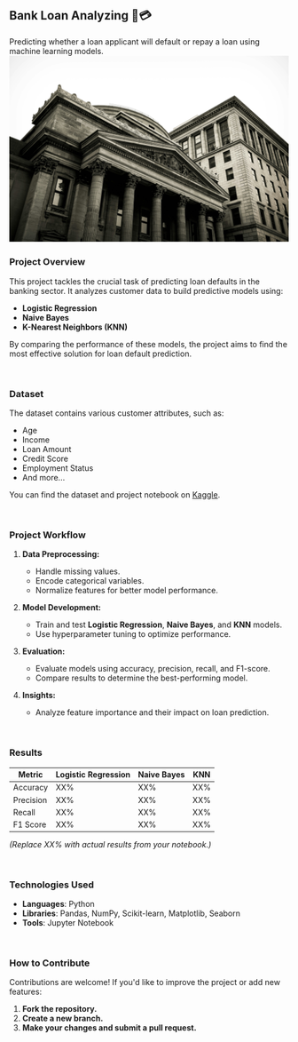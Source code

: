 ## Bank Loan Analyzing 🏦💳
Predicting whether a loan applicant will default or repay a loan using machine learning models.
[![](Image.jpg)](https://unsplash.com/photos/grey-concrete-building-2_K82gx9Uk8)

### Project Overview

This project tackles the crucial task of predicting loan defaults in the banking sector. It analyzes customer data to build predictive models using:

- **Logistic Regression**
- **Naive Bayes**
- **K-Nearest Neighbors (KNN)**

By comparing the performance of these models, the project aims to find the most effective solution for loan default prediction.

<br>

### Dataset

The dataset contains various customer attributes, such as:

- Age
- Income
- Loan Amount
- Credit Score
- Employment Status
- And more...

You can find the dataset and project notebook on [Kaggle](https://www.kaggle.com/code/soroushesnaashari/bank-loan-logistic-regression-naive-bayes-knn).

<br>

### Project Workflow

1. **Data Preprocessing:**
   - Handle missing values.
   - Encode categorical variables.
   - Normalize features for better model performance.

2. **Model Development:**
   - Train and test **Logistic Regression**, **Naive Bayes**, and **KNN** models.
   - Use hyperparameter tuning to optimize performance.

3. **Evaluation:**
   - Evaluate models using accuracy, precision, recall, and F1-score.
   - Compare results to determine the best-performing model.

4. **Insights:**
   - Analyze feature importance and their impact on loan prediction.

<br>

### Results

| Metric           | Logistic Regression | Naive Bayes | KNN   |
|-------------------|---------------------|-------------|-------|
| Accuracy          | XX%                | XX%         | XX%   |
| Precision         | XX%                | XX%         | XX%   |
| Recall            | XX%                | XX%         | XX%   |
| F1 Score          | XX%                | XX%         | XX%   |

*(Replace XX% with actual results from your notebook.)*

<br>

### Technologies Used

- **Languages**: Python
- **Libraries**: Pandas, NumPy, Scikit-learn, Matplotlib, Seaborn
- **Tools**: Jupyter Notebook

<br>

### How to Contribute
Contributions are welcome! If you'd like to improve the project or add new features:

1. **Fork the repository.**
2. **Create a new branch.**
3. **Make your changes and submit a pull request.**
